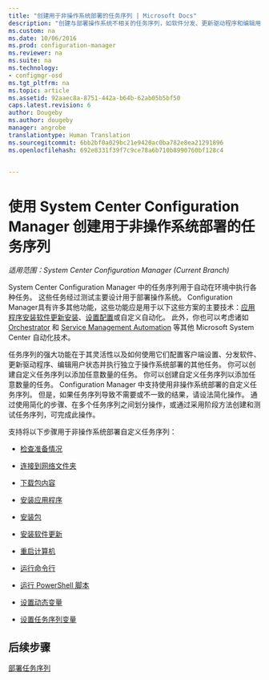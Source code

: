 ```yaml
---
title: "创建用于非操作系统部署的任务序列 | Microsoft Docs"
description: "创建与部署操作系统不相关的任务序列，如软件分发、更新驱动程序和编辑用户状态等。"
ms.custom: na
ms.date: 10/06/2016
ms.prod: configuration-manager
ms.reviewer: na
ms.suite: na
ms.technology:
- configmgr-osd
ms.tgt_pltfrm: na
ms.topic: article
ms.assetid: 92aaec8a-8751-442a-b64b-62ab05b5bf50
caps.latest.revision: 6
author: Dougeby
ms.author: dougeby
manager: angrobe
translationtype: Human Translation
ms.sourcegitcommit: 6bb2bf0a029bc21e9420ac0ba782e8ea21291896
ms.openlocfilehash: 692e8331f39f7c9ce78a6b710b8990760bf128c4


---
```

# <a name="create-a-task-sequence-for-non-operating-system-deployments-with-system-center-configuration-manager"></a>使用 System Center Configuration Manager 创建用于非操作系统部署的任务序列

*适用范围：System Center Configuration Manager (Current Branch)*

System Center Configuration Manager 中的任务序列用于自动在环境中执行各种任务。 这些任务经过测试主要设计用于部署操作系统。  Configuration Manager具有许多其他功能，这些功能应是用于以下这些方案的主要技术：[应用程序安装](../../apps/understand/introduction-to-application-management.md)[软件更新安装](../../sum/understand/software-updates-introduction.md)、[设置配置](../../compliance/understand/ensure-device-compliance.md)或自定义自动化。 此外，你也可以考虑诸如 [Orchestrator](https://technet.microsoft.com/library/hh237242.aspx) 和 [Service Management Automation](https://technet.microsoft.com/library/dn469260.aspx) 等其他 Microsoft System Center 自动化技术。  

任务序列的强大功能在于其灵活性以及如何使用它们配置客户端设置、分发软件、更新驱动程序、编辑用户状态并执行独立于操作系统部署的其他任务。 你可以创建自定义任务序列以添加任意数量的任务。 你可以创建自定义任务序列以添加任意数量的任务。 Configuration Manager 中支持使用非操作系统部署的自定义任务序列。 但是，如果任务序列导致不需要或不一致的结果，请设法简化操作。 通过使用简化的步骤、在多个任务序列之间划分操作，或通过采用阶段方法创建和测试任务序列，可完成此操作。

 支持将以下步骤用于非操作系统部署自定义任务序列：  

-   [检查准备情况](../understand/task-sequence-steps.md#BKMK_CheckReadiness)  

-   [连接到网络文件夹](../understand/task-sequence-steps.md#BKMK_ConnectToNetworkFolder)  

-   [下载包内容](../understand/task-sequence-steps.md#BKMK_DownloadPackageContent)  

-   [安装应用程序](../understand/task-sequence-steps.md#BKMK_InstallApplication)  

-   [安装包](../understand/task-sequence-steps.md#BKMK_InstallPackage)  

-   [安装软件更新](../understand/task-sequence-steps.md#BKMK_InstallSoftwareUpdates)  

-   [重启计算机](../understand/task-sequence-steps.md#a-namebkmkrestartcomputera-restart-computer)  

-   [运行命令行](../understand/task-sequence-steps.md#BKMK_RunCommandLine)  

-   [运行 PowerShell 脚本](../understand/task-sequence-steps.md#BKMK_RunPowerShellScript)  

-   [设置动态变量](../understand/task-sequence-steps.md#BKMK_SetDynamicVariables)  

-   [设置任务序列变量](../understand/task-sequence-steps.md#BKMK_SetTaskSequenceVariable)  

## <a name="next-steps"></a>后续步骤
[部署任务序列](manage-task-sequences-to-automate-tasks.md#a-namebkmkdeploytsa-deploy-a-task-sequence)



<!--HONumber=Jan17_HO3-->


